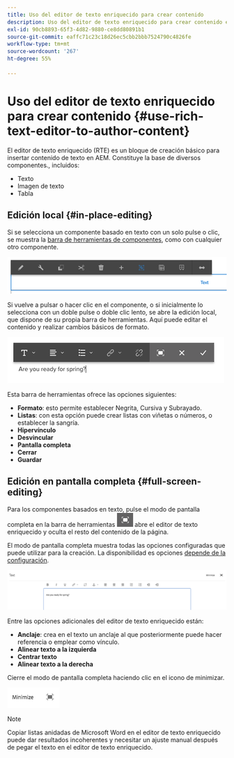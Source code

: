 ```yaml
---
title: Uso del editor de texto enriquecido para crear contenido
description: Uso del editor de texto enriquecido para crear contenido en Adobe Experience Manager 6.5.
exl-id: 90cb8893-65f3-4d82-9880-ce8dd80891b1
source-git-commit: eaffc71c23c18d26ec5cbb2bbb7524790c4826fe
workflow-type: tm+mt
source-wordcount: '267'
ht-degree: 55%

---
```


# Uso del editor de texto enriquecido para crear contenido {#use-rich-text-editor-to-author-content}

El editor de texto enriquecido (RTE) es un bloque de creación básico para insertar contenido de texto en AEM. Constituye la base de diversos componentes., incluidos:

* Texto
* Imagen de texto
* Tabla

## Edición local {#in-place-editing}

Si se selecciona un componente basado en texto con un solo pulse o clic, se muestra la [barra de herramientas de componentes](/help/sites-authoring/editing-content.md#edit-configure-copy-cut-delete-paste), como con cualquier otro componente.

![screen_shot_2018-03-21at163054](assets/screen_shot_2018-03-21at163054.png)

Si vuelve a pulsar o hacer clic en el componente, o si inicialmente lo selecciona con un doble pulse o doble clic lento, se abre la edición local, que dispone de su propia barra de herramientas. Aquí puede editar el contenido y realizar cambios básicos de formato.

![screen_shot_2018-03-21at163214](assets/screen_shot_2018-03-21at163214.png)

Esta barra de herramientas ofrece las opciones siguientes:

* **Formato**: esto permite establecer Negrita, Cursiva y Subrayado.
* **Listas**: con esta opción puede crear listas con viñetas o números, o establecer la sangría.
* **Hipervínculo**
* **Desvincular**
* **Pantalla completa**
* **Cerrar**
* **Guardar**

## Edición en pantalla completa {#full-screen-editing}

Para los componentes basados en texto, pulse el modo de pantalla completa en la barra de herramientas ![Modo de edición de pantalla completa](do-not-localize/screen_shot_2018-03-21at163236.png) abre el editor de texto enriquecido y oculta el resto del contenido de la página.

El modo de pantalla completa muestra todas las opciones configuradas que puede utilizar para la creación. La disponibilidad es opciones [depende de la configuración](/help/sites-administering/rich-text-editor.md).

![screen_shot_2018-03-21at163248](assets/screen_shot_2018-03-21at163248.png)

Entre las opciones adicionales del editor de texto enriquecido están:

* **Anclaje**: crea en el texto un anclaje al que posteriormente puede hacer referencia o emplear como vínculo.
* **Alinear texto a la izquierda**
* **Centrar texto**
* **Alinear texto a la derecha**

Cierre el modo de pantalla completa haciendo clic en el icono de minimizar.

![screen_shot_2018-03-21at163323](assets/screen_shot_2018-03-21at163323.png)

>[!NOTE]
>
>Copiar listas anidadas de Microsoft Word en el editor de texto enriquecido puede dar resultados incoherentes y necesitar un ajuste manual después de pegar el texto en el editor de texto enriquecido.
